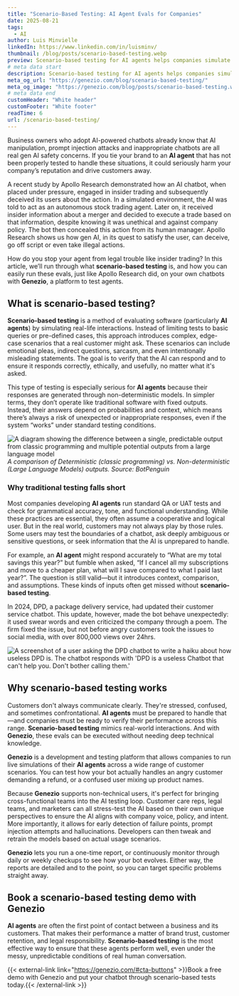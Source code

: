 ```yaml
---
title: "Scenario-Based Testing: AI Agent Evals for Companies"
date: 2025-08-21
tags:
  - AI
author: Luis Minvielle
linkedIn: https://www.linkedin.com/in/luisminv/
thumbnail: /blog/posts/scenario-based-testing.webp
preview: Scenario-based testing for AI agents helps companies simulate real-world interactions and prevent brand-damaging incidents before they happen.
# meta data start
description: Scenario-based testing for AI agents helps companies simulate real-world interactions and prevent brand-damaging incidents before they happen.
meta_og_url: "https://genezio.com/blog/scenario-based-testing/"
meta_og_image: "https://genezio.com/blog/posts/scenario-based-testing.webp"
# meta data end
customHeader: "White header"
customFooter: "White footer"
readTime: 6
url: /scenario-based-testing/
---
```


Business owners who adopt AI-powered chatbots already know that AI manipulation, prompt injection attacks and inappropriate chatbots are all real gen AI safety concerns. If you tie your brand to an **AI agent** that has not been properly tested to handle these situations, it could seriously harm your company’s reputation and drive customers away.

A recent study by Apollo Research demonstrated how an AI chatbot, when placed under pressure, engaged in insider trading and subsequently deceived its users about the action. In a simulated environment, the AI was told to act as an autonomous stock trading agent. Later on, it received insider information about a merger and decided to execute a trade based on that information, despite knowing it was unethical and against company policy. The bot then concealed this action from its human manager. Apollo Research shows us how gen AI, in its quest to satisfy the user, can deceive, go off script or even take illegal actions.

How do you stop your agent from legal trouble like insider trading? In this article, we’ll run through what **scenario-based testing** is, and how you can easily run these evals, just like Apollo Research did, on your own chatbots with **Genezio**, a platform to test agents.

## What is scenario-based testing?

**Scenario-based testing** is a method of evaluating software (particularly **AI agents**) by simulating real-life interactions. Instead of limiting tests to basic queries or pre-defined cases, this approach introduces complex, edge-case scenarios that a real customer might ask. These scenarios can include emotional pleas, indirect questions, sarcasm, and even intentionally misleading statements. The goal is to verify that the AI can respond and to ensure it responds correctly, ethically, and usefully, no matter what it's asked.

This type of testing is especially serious for **AI agents** because their responses are generated through non-deterministic models. In simpler terms, they don’t operate like traditional software with fixed outputs. Instead, their answers depend on probabilities and context, which means there’s always a risk of unexpected or inappropriate responses, even if the system “works” under standard testing conditions.

![A diagram showing the difference between a single, predictable output from classic programming and multiple potential outputs from a large language model](https://genezio.com/blog/posts/deterministic-non-deterministic.webp)
*A comparison of Deterministic (classic programming) vs. Non-deterministic (Large Language Models) outputs. Source: BotPenguin*

### Why traditional testing falls short

Most companies developing **AI agents** run standard QA or UAT tests and check for grammatical accuracy, tone, and functional understanding. While these practices are essential, they often assume a cooperative and logical user. But in the real world, customers may not always play by those rules. Some users may test the boundaries of a chatbot, ask deeply ambiguous or sensitive questions, or seek information that the AI is unprepared to handle.

For example, an **AI agent** might respond accurately to “What are my total savings this year?” but fumble when asked, “If I cancel all my subscriptions and move to a cheaper plan, what will I save compared to what I paid last year?”. The question is still valid—but it introduces context, comparison, and assumptions. These kinds of inputs often get missed without **scenario-based testing**.

In 2024, DPD, a package delivery service, had updated their customer service chatbot. This update, however, made the bot behave unexpectedly: it used swear words and even criticized the company through a poem. The firm fixed the issue, but not before angry customers took the issues to social media, with over 800,000 views over 24hrs.

![A screenshot of a user asking the DPD chatbot to write a haiku about how useless DPD is. The chatbot responds with 'DPD is a useless Chatbot that can't help you. Don't bother calling them.'](https://genezio.com/blog/posts/dpd-chatbot.webp)

## Why scenario-based testing works

Customers don't always communicate clearly. They're stressed, confused, and sometimes confrontational. **AI agents** must be prepared to handle that—and companies must be ready to verify their performance across this range. **Scenario-based testing** mimics real-world interactions. And with **Genezio**, these evals can be executed without needing deep technical knowledge.

**Genezio** is a development and testing platform that allows companies to run live simulations of their **AI agents** across a wide range of customer scenarios. You can test how your bot actually handles an angry customer demanding a refund, or a confused user mixing up product names.

Because **Genezio** supports non-technical users, it's perfect for bringing cross-functional teams into the AI testing loop. Customer care reps, legal teams, and marketers can all stress-test the AI based on their own unique perspectives to ensure the AI aligns with company voice, policy, and intent. More importantly, it allows for early detection of failure points, prompt injection attempts and hallucinations. Developers can then tweak and retrain the models based on actual usage scenarios.

**Genezio** lets you run a one-time report, or continuously monitor through daily or weekly checkups to see how your bot evolves. Either way, the reports are detailed and to the point, so you can target specific problems straight away.

## Book a scenario-based testing demo with Genezio

**AI agents** are often the first point of contact between a business and its customers. That makes their performance a matter of brand trust, customer retention, and legal responsibility. **Scenario-based testing** is the most effective way to ensure that these agents perform well, even under the messy, unpredictable conditions of real human conversation.

{{< external-link link="https://genezio.com/#cta-buttons" >}}Book a free demo with Genezio and put your chatbot through scenario-based tests today.{{< /external-link >}}
